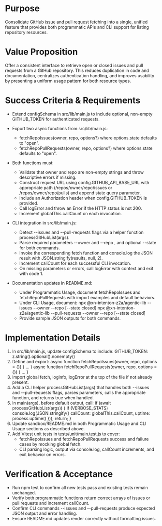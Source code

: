 # Purpose
Consolidate GitHub issue and pull request fetching into a single, unified feature that provides both programmatic APIs and CLI support for listing repository resources.

# Value Proposition
Offer a consistent interface to retrieve open or closed issues and pull requests from a GitHub repository. This reduces duplication in code and documentation, centralizes authentication handling, and improves usability by presenting a uniform usage pattern for both resource types.

# Success Criteria & Requirements
* Extend configSchema in src/lib/main.js to include optional, non-empty GITHUB_TOKEN for authenticated requests.
* Export two async functions from src/lib/main.js:
  - fetchRepoIssues(owner, repo, options?) where options.state defaults to "open".
  - fetchRepoPullRequests(owner, repo, options?) where options.state defaults to "open".
* Both functions must:
  - Validate that owner and repo are non-empty strings and throw descriptive errors if missing.
  - Construct request URL using config.GITHUB_API_BASE_URL with appropriate path (/repos/owner/repo/issues or /repos/owner/repo/pulls) and append state query parameter.
  - Include an Authorization header when config.GITHUB_TOKEN is provided.
  - Call logError and throw an Error if the HTTP status is not 200.
  - Increment globalThis.callCount on each invocation.

* CLI integration in src/lib/main.js:
  - Detect --issues and --pull-requests flags via a helper function processGitHubList(args).
  - Parse required parameters --owner <owner> and --repo <repo>, and optional --state <state> for both commands.
  - Invoke the corresponding fetch function and console.log the JSON result with JSON.stringify(results, null, 2).
  - Increment callCount for each successful CLI invocation.
  - On missing parameters or errors, call logError with context and exit with code 1.

* Documentation updates in README.md:
  - Under Programmatic Usage, document fetchRepoIssues and fetchRepoPullRequests with import examples and default behaviors.
  - Under CLI Usage, document:
    npx @xn-intenton-z2a/agentic-lib --issues --owner <owner> --repo <repo> [--state closed]
    npx @xn-intenton-z2a/agentic-lib --pull-requests --owner <owner> --repo <repo> [--state closed]
  - Provide sample JSON outputs for both commands.

# Implementation Details
1. In src/lib/main.js, update configSchema to include:
   GITHUB_TOKEN: z.string().optional().nonempty()
2. Define and export:
   async function fetchRepoIssues(owner, repo, options = {}) { ... }
   async function fetchRepoPullRequests(owner, repo, options = {}) { ... }
3. Import global fetch, logInfo, logError at the top of the file if not already present.
4. Add a CLI helper processGitHubList(args) that handles both --issues and --pull-requests flags, parses parameters, calls the appropriate function, and returns true when handled.
5. In main(args), before default output, call:
   if (await processGitHubList(args)) { if (VERBOSE_STATS) console.log(JSON.stringify({ callCount: globalThis.callCount, uptime: process.uptime() })); return; }
6. Update sandbox/README.md in both Programmatic Usage and CLI Usage sections as described above.
7. Add Vitest unit tests in tests/unit/main.test.js to cover:
   - fetchRepoIssues and fetchRepoPullRequests success and failure cases by mocking global fetch.
   - CLI parsing logic, output via console.log, callCount increments, and exit behavior on errors.

# Verification & Acceptance
* Run npm test to confirm all new tests pass and existing tests remain unchanged.
* Verify both programmatic functions return correct arrays of issues or pull requests and increment callCount.
* Confirm CLI commands --issues and --pull-requests produce expected JSON output and error handling.
* Ensure README.md updates render correctly without formatting issues.